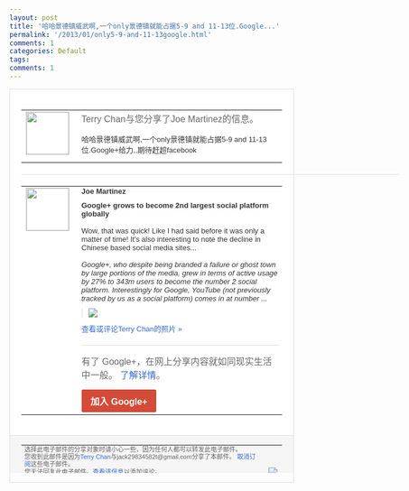 ```yaml
---
layout: post
title: '哈哈景德镇威武啊,一个only景德镇就能占据5-9 and 11-13位.Google...'
permalink: '/2013/01/only5-9-and-11-13google.html'
comments: 1
categories: Default
tags: 
comments: 1
---
```

<!-- X-Notifications: 1:78705e6950000000 -->

<div style="border:solid 1px #dfdfdf;color:#686868;font:13px Arial"><div style="background-color:#fff;padding:20px;"><table cellpadding="0" cellspacing="0"><tr><td style="padding-right:15px;vertical-align:top"><a href="https://plus.google.com/_/notifications/emlink?emr=14900066512970582018&amp;emid=CODfvNqhhbUCFSImcgodijwAAA&amp;path=%2F108643996575278738906&amp;dt=1359177218741&amp;uob=8"><img height="75" src="https://lh3.googleusercontent.com/-KKRGTyJ5Bl0/AAAAAAAAAAI/AAAAAAAAtnY/R4QEWIp3Ur0/s75-c-k-a/photo.jpg" style="border:solid 1px #cccccc;" width="75"/></a></td><td style="width:578px;color:#333;font:13px Arial;vertical-align:top"><div style="color:#686868;font:16px Arial;padding-bottom:15px">Terry Chan与您分享了Joe Martinez的信息。</div><div style="padding-bottom:10px">哈哈景德镇威武啊,一个only景德镇就能<wbr/>占据5-9 and 11-13位.Google+给力,,期待<wbr/>赶超facebook</div></td></tr></table><div style="margin:20px 0;border-bottom:solid 1px #dfdfdf;width:670px"></div><table cellpadding="0" cellspacing="0"><tr><td style="padding-right:15px;vertical-align:top"><a href="https://plus.google.com/_/notifications/emlink?emr=14900066512970582018&amp;emid=CODfvNqhhbUCFSImcgodijwAAA&amp;path=%2F106382433884876652170&amp;dt=1359177218741&amp;uob=8"><img height="75" src="https://lh6.googleusercontent.com/-MZzvBXu3caw/AAAAAAAAAAI/AAAAAAAAo7c/kk8iiUGVnQg/s75-c-k-a/photo.jpg" style="border:solid 1px #cccccc;" width="75"/></a></td><td style="width:578px;color:#333;font:13px Arial;vertical-align:top"><div style="font-weight:bold;padding-bottom:10px">Joe Martinez</div><div style="padding-bottom:10px"><b>Google+ grows to become 2nd largest social platform globally</b><br/><br/>Wow, that was quick! Like I had said before it was only a matter of time! It's also interesting to note the decline in Chinese based social media sites...<br/><br/><i>Google+, who despite being branded a failure or ghost town by large portions of the media, grew in terms of active usage by 27% to 343m users to become the number 2 social platform. Interestingly for Google, YouTube (not previously tracked by us as a social platform) comes in at number ...</i></div><div style="margin-bottom:10px;padding-left:10px; border-left:2px solid #EAEAEA"><span style="margin-right:5px"><a href="https://plus.google.com/_/notifications/emlink?emr=14900066512970582018&amp;emid=CODfvNqhhbUCFSImcgodijwAAA&amp;path=%2F108643996575278738906%2Fposts%2F6z4jz3E4j9s%3Fgpinv%3DAMIXal87RAn4lbw2YEPmMTUiwVuWOCshNpwi-NGrnl_g9UGbgAIS_eAW0NIRuGbJ5p6ypruhpGVzYw6ugMkxYVeJ__v7B2ExYOa-VhuFn4NmZY7s4qqGGKk&amp;dt=1359177218741&amp;uob=8" style="color:#3366CC;text-decoration:none;"><img border="0" src="https://lh3.googleusercontent.com/-wdrpNQNAvr0/UQNKGe5eqHI/AAAAAAAAqiQ/ICmSgkpT9co/h120/Screen+Shot+2013-01-25+at+10.13.36+PM.png" style="max-height:200px;max-width:275px"/></a></span></div><a href="https://plus.google.com/_/notifications/emlink?emr=14900066512970582018&amp;emid=CODfvNqhhbUCFSImcgodijwAAA&amp;path=%2Fphotos%2F106382433884876652170%2Falbums%2F5837591011103124145%2F5837591017236113522%3Fgpinv%3DAMIXal87RAn4lbw2YEPmMTUiwVuWOCshNpwi-NGrnl_g9UGbgAIS_eAW0NIRuGbJ5p6ypruhpGVzYw6ugMkxYVeJ__v7B2ExYOa-VhuFn4NmZY7s4qqGGKk%26authkey%3DCP6anISAke77aA&amp;dt=1359177218741&amp;uob=8" style="color:#3366CC;text-decoration:none">查看或评论Terry Chan的照片 »</a><div style="margin-top:20px;border-top:solid 1px #dfdfdf"><div style="padding:15px 0;color:#686868;font:16px Arial">有了 Google+，在网上分享内容就如同现实生活中一般。 <a href="http://www.google.com/+/learnmore/" style="color:#3366CC;text-decoration:none">了解详情</a>。</div><a href="https://plus.google.com/_/notifications/emlink?emr=14900066512970582018&amp;emid=CODfvNqhhbUCFSImcgodijwAAA&amp;path=%2F%3Fgpinv%3DAMIXal87RAn4lbw2YEPmMTUiwVuWOCshNpwi-NGrnl_g9UGbgAIS_eAW0NIRuGbJ5p6ypruhpGVzYw6ugMkxYVeJ__v7B2ExYOa-VhuFn4NmZY7s4qqGGKk&amp;dt=1359177218741&amp;uob=8" style="display:inline-block;padding:7px 15px;background-color:#d44b38; color:#fff;font-size:16px; font-weight:bold;border-radius:2px;-webkit-border-radius:2px; -moz-border-radius:2px;border:solid 1px #c43b28; white-space:nowrap;text-decoration:none">加入 Google+</a></div></td></tr></table></div><div style="border-top:solid 1px #dfdfdf;padding:0 20px; background-color:#f5f5f5"><table cellpadding="0" cellspacing="0" style="height:50px"><tbody><tr><td style="vertical-align:middle;width:100%; color:#636363;font:11px Arial; line-height:120%">选择此电子邮件的分享对象时请小心一些，因为任何人都可以转发此电子邮件。<br>您收到此邮件是因为<a href="https://plus.google.com/_/notifications/emlink?emr=14900066512970582018&amp;emid=CODfvNqhhbUCFSImcgodijwAAA&amp;path=%2F108643996575278738906%3Fgpinv%3DAMIXal87RAn4lbw2YEPmMTUiwVuWOCshNpwi-NGrnl_g9UGbgAIS_eAW0NIRuGbJ5p6ypruhpGVzYw6ugMkxYVeJ__v7B2ExYOa-VhuFn4NmZY7s4qqGGKk&amp;dt=1359177218741&amp;uob=8" style="color:#3366CC;text-decoration:none">Terry Chan</a>与jack29834582t@gmail.com分享了本邮件。 <a href="https://plus.google.com/_/notifications/emlink?emr=14900066512970582018&amp;emid=CODfvNqhhbUCFSImcgodijwAAA&amp;path=%2F_%2Fnonplus%2Femailsettings%3Fgpinv%3DAMIXal87RAn4lbw2YEPmMTUiwVuWOCshNpwi-NGrnl_g9UGbgAIS_eAW0NIRuGbJ5p6ypruhpGVzYw6ugMkxYVeJ__v7B2ExYOa-VhuFn4NmZY7s4qqGGKk%26est%3DADH5u8X8QN2IGUD5ek7DOohIFk3HHNU83RORJkN0dMEWafB5yolu8bTGeuoh9QkZrimrrpgVvuMNmfAduQ05oyYdFMnUYigucS_zltjym-nZRl1yqyV1svx9V9r8pNomiDdjswFvgUVIDkxgAasyQ5TNdEYDvd-Z2w&amp;dt=1359177218741&amp;uob=8" style="color:#3366CC;text-decoration:none">取消订阅</a>这些电子邮件。<br>您无法回复此电子邮件。<a href="https://plus.google.com/_/notifications/emlink?emr=14900066512970582018&amp;emid=CODfvNqhhbUCFSImcgodijwAAA&amp;path=%2F108643996575278738906%2Fposts%2F6z4jz3E4j9s%3Fgpinv%3DAMIXal87RAn4lbw2YEPmMTUiwVuWOCshNpwi-NGrnl_g9UGbgAIS_eAW0NIRuGbJ5p6ypruhpGVzYw6ugMkxYVeJ__v7B2ExYOa-VhuFn4NmZY7s4qqGGKk&amp;dt=1359177218741&amp;uob=8" style="color:#3366CC;text-decoration:none">查看该信息</a>以添加评论。<br/>Google Inc., 1600 Amphitheatre Pkwy, Mountain View, CA 94043 USA<br/></br></br></td><td><img src="https://ssl.gstatic.com/s2/oz/images/notifications/logo/google-plus-6617a72bb36cc548861652780c9e6ff1.png"/></td></tr></tbody></table></div></div>
